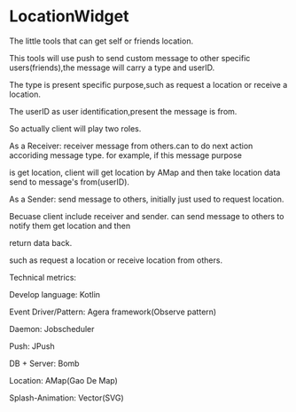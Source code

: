 # LocationWidget
The little tools that can get self or friends location.


This tools will use push to send custom message to other specific users(friends),the message will carry a type and userID.

The type is present specific purpose,such as request a location or receive a location.

The userID as user identification,present the message is from.



So actually client will play two roles.

As a Receiver: receiver message from others.can to do next action accoriding message type. for example, if this message purpose 

is get location, client will get location by AMap and then take location data send to message's from(userID).

As a Sender: send message to others, initially just used to request location.



Becuase client include receiver and sender. can send message to others to notify them get  location and then 

return data back. 

such as request a location or receive location from others.




Technical metrics:

Develop language: Kotlin

Event Driver/Pattern: Agera framework(Observe pattern)

Daemon: Jobscheduler

Push: JPush

DB + Server: Bomb

Location: AMap(Gao De Map)

Splash-Animation: Vector(SVG)

